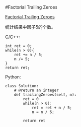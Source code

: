 ﻿#Factorial Trailing Zeroes

[Factorial Trailing Zeroes](https://leetcode.com/problems/factorial-trailing-zeroes/ "Factorial Trailing Zeroes")

统计结果中因子5的个数。

C/C++:

    int ret = 0;
    while(n > 0){
        ret += n / 5;
        n /= 5;
    }
    return ret;

Python:

    class Solution:
        # @return an integer
        def trailingZeroes(self, n):
            ret = 0
            while(n > 0):
                ret = ret + n / 5;
                n = n / 5;
                
            return ret
